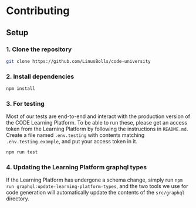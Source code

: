 # Contributing

## Setup

### 1. Clone the repository

```bash
git clone https://github.com/LinusBolls/code-university
```

### 2. Install dependencies

```bash
npm install
```

### 3. For testing

Most of our tests are end-to-end and interact with the production version of the CODE Learning Platform.
To be able to run these, please get an access token from the Learning Platform by following the instructions in `README.md`.
Create a file named `.env.testing` with contents matching `.env.testing.example`, and put your access token in it.

```bash
npm run test
```

### 4. Updating the Learning Platform graphql types

If the Learning Platform has undergone a schema change, simply run `npm run graphql:update-learning-platform-types`, and the two tools we use for code generation will automatically update the contents of the `src/graphql` directory.

